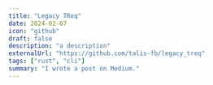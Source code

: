 ```yaml
---
title: "Legacy TReq"
date: 2024-02-07
icon: "github"
draft: false
description: "a description"
externalUrl: "https://github.com/talis-fb/legacy_treq"
tags: ["rust", "cli"]
summary: "I wrote a post on Medium."
---
```


